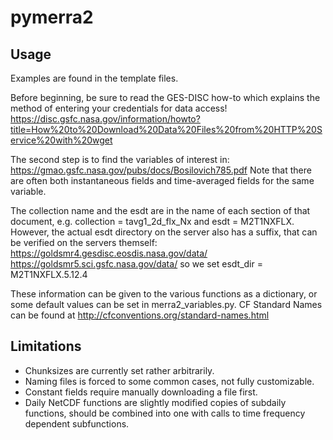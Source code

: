 # pymerra2

## Usage

Examples are found in the template files.

Before beginning, be sure to read the GES-DISC how-to which explains the method of entering your credentials for data access!
https://disc.gsfc.nasa.gov/information/howto?title=How%20to%20Download%20Data%20Files%20from%20HTTP%20Service%20with%20wget

The second step is to find the variables of interest in:
https://gmao.gsfc.nasa.gov/pubs/docs/Bosilovich785.pdf
Note that there are often both instantaneous fields and time-averaged fields for the same variable.

The collection name and the esdt are in the name of each section of that document, e.g. collection = tavg1_2d_flx_Nx and esdt = M2T1NXFLX.
However, the actual esdt directory on the server also has a suffix, that can be verified on the servers themself:
https://goldsmr4.gesdisc.eosdis.nasa.gov/data/
https://goldsmr5.sci.gsfc.nasa.gov/data/
so we set esdt_dir = M2T1NXFLX.5.12.4

These information can be given to the various functions as a dictionary,
or some default values can be set in merra2_variables.py.
CF Standard Names can be found at http://cfconventions.org/standard-names.html

## Limitations

- Chunksizes are currently set rather arbitrarily.
- Naming files is forced to some common cases, not fully customizable.
- Constant fields require manually downloading a file first.
- Daily NetCDF functions are slightly modified copies of subdaily functions, should be combined into one with calls to time frequency dependent subfunctions.
